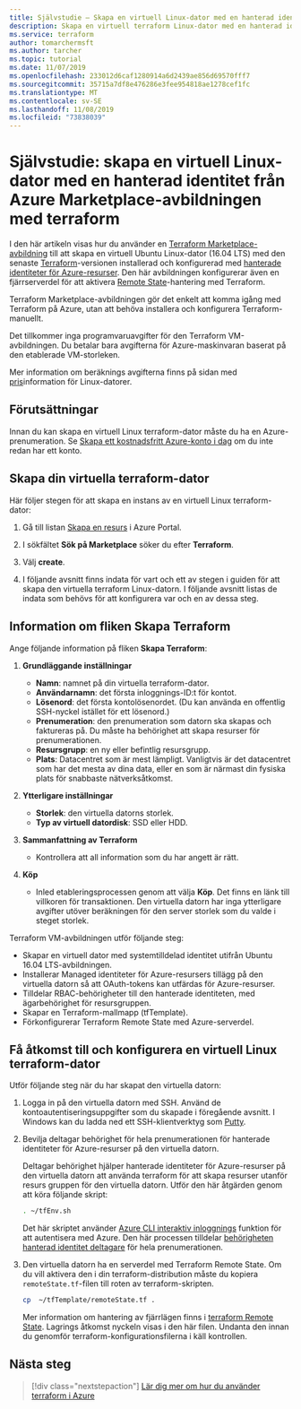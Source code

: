 ```yaml
---
title: Självstudie – Skapa en virtuell Linux-dator med en hanterad identitet från Azure Marketplace-avbildningen med terraform
description: Skapa en virtuell terraform Linux-dator med en hanterad identitets-och fjärrhantering med hjälp av Azure Marketplace-avbildningen
ms.service: terraform
author: tomarchermsft
ms.author: tarcher
ms.topic: tutorial
ms.date: 11/07/2019
ms.openlocfilehash: 233012d6caf1280914a6d2439ae856d69570fff7
ms.sourcegitcommit: 35715a7df8e476286e3fee954818ae1278cef1fc
ms.translationtype: MT
ms.contentlocale: sv-SE
ms.lasthandoff: 11/08/2019
ms.locfileid: "73838039"
---
```

# <a name="tutorial-create-a-linux-vm-with-a-managed-identity-from-the-azure-marketplace-image-using-terraform"></a>Självstudie: skapa en virtuell Linux-dator med en hanterad identitet från Azure Marketplace-avbildningen med terraform

I den här artikeln visas hur du använder en [Terraform Marketplace-avbildning](https://azuremarketplace.microsoft.com/marketplace/apps/azure-oss.terraform?tab=Overview) till att skapa en virtuell Ubuntu Linux-dator (16.04 LTS) med den senaste [Terraform](https://www.terraform.io/intro/index.html)-versionen installerad och konfigurerad med [hanterade identiteter för Azure-resurser](/azure/active-directory/managed-service-identity/overview). Den här avbildningen konfigurerar även en fjärrserverdel för att aktivera [Remote State](https://www.terraform.io/docs/state/remote.html)-hantering med Terraform. 

Terraform Marketplace-avbildningen gör det enkelt att komma igång med Terraform på Azure, utan att behöva installera och konfigurera Terraform-manuellt. 

Det tillkommer inga programvaruavgifter för den Terraform VM-avbildningen. Du betalar bara avgifterna för Azure-maskinvaran baserat på den etablerade VM-storleken. 

Mer information om beräknings avgifterna finns på sidan med [pris](https://azure.microsoft.com/pricing/details/virtual-machines/linux/)information för Linux-datorer.

## <a name="prerequisites"></a>Förutsättningar
Innan du kan skapa en virtuell Linux terraform-dator måste du ha en Azure-prenumeration. Se [Skapa ett kostnadsfritt Azure-konto i dag](https://azure.microsoft.com/free/) om du inte redan har ett konto.  

## <a name="create-your-terraform-vm"></a>Skapa din virtuella terraform-dator 

Här följer stegen för att skapa en instans av en virtuell Linux terraform-dator: 

1. Gå till listan [Skapa en resurs](https://ms.portal.azure.com/#create/hub) i Azure Portal.

1. I sökfältet **Sök på Marketplace** söker du efter **Terraform**. 

1. Välj **create**. 

1. I följande avsnitt finns indata för vart och ett av stegen i guiden för att skapa den virtuella terraform Linux-datorn. I följande avsnitt listas de indata som behövs för att konfigurera var och en av dessa steg.

## <a name="details-on-the-create-terraform-tab"></a>Information om fliken Skapa Terraform

Ange följande information på fliken **Skapa Terraform**:

1. **Grundläggande inställningar**
    
   * **Namn**: namnet på din virtuella terraform-dator.
   * **Användarnamn**: det första inloggnings-ID:t för kontot.
   * **Lösenord**: det första kontolösenordet. (Du kan använda en offentlig SSH-nyckel istället för ett lösenord.)
   * **Prenumeration**: den prenumeration som datorn ska skapas och faktureras på. Du måste ha behörighet att skapa resurser för prenumerationen.
   * **Resursgrupp**: en ny eller befintlig resursgrupp.
   * **Plats**: Datacentret som är mest lämpligt. Vanligtvis är det datacentret som har det mesta av dina data, eller en som är närmast din fysiska plats för snabbaste nätverksåtkomst.

2. **Ytterligare inställningar**

   * **Storlek**: den virtuella datorns storlek. 
   * **Typ av virtuell datordisk**: SSD eller HDD.

3. **Sammanfattning av Terraform**

   * Kontrollera att all information som du har angett är rätt. 

4. **Köp**

   * Inled etableringsprocessen genom att välja **Köp**. Det finns en länk till villkoren för transaktionen. Den virtuella datorn har inga ytterligare avgifter utöver beräkningen för den server storlek som du valde i steget storlek.

Terraform VM-avbildningen utför följande steg:

* Skapar en virtuell dator med systemtilldelad identitet utifrån Ubuntu 16.04 LTS-avbildningen.
* Installerar Managed identiteter för Azure-resursers tillägg på den virtuella datorn så att OAuth-tokens kan utfärdas för Azure-resurser.
* Tilldelar RBAC-behörigheter till den hanterade identiteten, med ägarbehörighet för resursgruppen.
* Skapar en Terraform-mallmapp (tfTemplate).
* Förkonfigurerar Terraform Remote State med Azure-serverdel.

## <a name="access-and-configure-a-linux-terraform-vm"></a>Få åtkomst till och konfigurera en virtuell Linux terraform-dator

Utför följande steg när du har skapat den virtuella datorn:

1. Logga in på den virtuella datorn med SSH. Använd de kontoautentiseringsuppgifter som du skapade i föregående avsnitt. I Windows kan du ladda ned ett SSH-klientverktyg som [Putty](https://www.putty.org/).

1. Bevilja deltagar behörighet för hela prenumerationen för hanterade identiteter för Azure-resurser på den virtuella datorn. 

    Deltagar behörighet hjälper hanterade identiteter för Azure-resurser på den virtuella datorn att använda terraform för att skapa resurser utanför resurs gruppen för den virtuella datorn. Utför den här åtgärden genom att köra följande skript: 
    
    ```bash
    . ~/tfEnv.sh
    ```

    Det här skriptet använder [Azure CLI interaktiv inloggnings](/cli/azure/authenticate-azure-cli?view=azure-cli-latest#sign-in-interactively) funktion för att autentisera med Azure. Den här processen tilldelar [behörigheten hanterad identitet deltagare](/azure/role-based-access-control/built-in-roles#managed-identity-contributor) för hela prenumerationen. 

1. Den virtuella datorn ha en serverdel med Terraform Remote State. Om du vill aktivera den i din terraform-distribution måste du kopiera `remoteState.tf`-filen till roten av terraform-skripten.

    ```bash
    cp  ~/tfTemplate/remoteState.tf .
    ```

    Mer information om hantering av fjärrlägen finns i [terraform Remote State](https://www.terraform.io/docs/state/remote.html). Lagrings åtkomst nyckeln visas i den här filen. Undanta den innan du genomför terraform-konfigurationsfilerna i käll kontrollen.

## <a name="next-steps"></a>Nästa steg

> [!div class="nextstepaction"] 
> [Lär dig mer om hur du använder terraform i Azure](/azure/terraform)